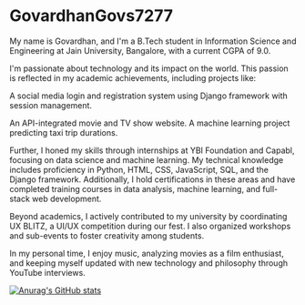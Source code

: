 # GovardhanGovs7277
My name is Govardhan, and I'm a B.Tech student in Information Science and Engineering at Jain University, Bangalore, with a current CGPA of 9.0.

I'm passionate about technology and its impact on the world. This passion is reflected in my academic achievements, including projects like:

A social media login and registration system using Django framework with session management.


An API-integrated movie and TV show website.
A machine learning project predicting taxi trip durations.


Further, I honed my skills through internships at YBI Foundation and Capabl, focusing on data science and machine learning. 
My technical knowledge includes proficiency in Python, HTML, CSS, JavaScript, SQL, and the Django framework. Additionally, 
I hold certifications in these areas and have completed training courses in data analysis, machine learning, and full-stack web development.

Beyond academics, I actively contributed to my university by coordinating UX BLITZ, a UI/UX competition during our fest. 
I also organized workshops and sub-events to foster creativity among students.

In my personal time, I enjoy music, analyzing movies as a film enthusiast, and keeping myself updated with new technology and philosophy 
through YouTube interviews.

[![Anurag's GitHub stats](https://github-readme-stats.vercel.app/api?username=GovardhanGova7277)](https://github.com/anuraghazra/github-readme-stats)
